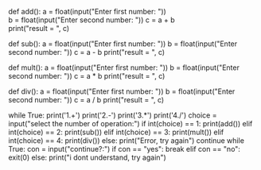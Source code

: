 
def add():
    a = float(input("Enter first number: "))  
    b = float(input("Enter second number: "))
    c = a + b  
    print("result = ", c)

def sub():
    a = float(input("Enter first number: "))
    b = float(input("Enter second number: "))
    c = a - b
    print("result = ", c)

def mult():
    a = float(input("Enter first number: "))
    b = float(input("Enter second number: "))
    c = a * b
    print("result = ", c)

def div():
    a = float(input("Enter first number: "))
    b = float(input("Enter second number: "))
    c = a / b
    print("result = ", c)
    
while True:
    print('1.+')
    print('2.-')
    print('3.*')
    print('4./')
    choice = input("select the number of operation:")
    if int(choice) == 1:
        print(add())
    elif int(choice) == 2:
        print(sub())
    elif int(choice) == 3:
        print(mult())
    elif int(choice) == 4:
        print(div())
    else:
        print("Error, try again")
        continue
    while True:
        con = input("continue?:")
        if con == "yes":
            break
        elif con == "no":
            exit(0)
        else:
            print("i dont understand, try again")
